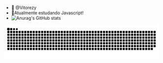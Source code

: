 - 👋 @Vitorezy
- 🌱Atualmente estudando Javascript!
- ![Anurag's GitHub stats](https://github-readme-stats.vercel.app/api?username=vitorezy&show_icons=true&theme=radical)
<picture>
  <source media="(prefers-color-scheme: light)" srcset="https://raw.githubusercontent.com/vitorezy/vitorezy/output/github-contribution-grid-snake-dark.svg">
   <source media="(prefers-color-scheme: dark)" srcset="https://raw.githubusercontent.com/vitorezy/vitorezy/output/github-contribution-grid-snake.svg">
  <img alt="github contribution grid snake animation" src="https://raw.githubusercontent.com/vitorezy/vitorezy/output/github-contribution-grid-snake-dark.svg">
</picture>
